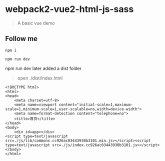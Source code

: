 # webpack2-vue2-html-js-sass

> A basic vue demo

## Follow me

```
npm i

npm run dev
```

npm run dev later added a dist folder

> open ./dist/index.html


```
<!DOCTYPE html>
<html>
<head>
    <meta charset=utf-8>
    <meta name=viewport content="initial-scale=1,maximum-scale=1,minimum-scale=1,user-scalable=no,width=device-width">
    <meta name=format-detection content="telephone=no">
    <title>首页</title>
</head>
<body>
    <div id=app></div>
<script type=text/javascript src=./js/lib/commons.cc926ac03443930b3101.min.js></script><script type=text/javascript src=./js/index.cc926ac03443930b3101.js></script></body>
</html>

```
